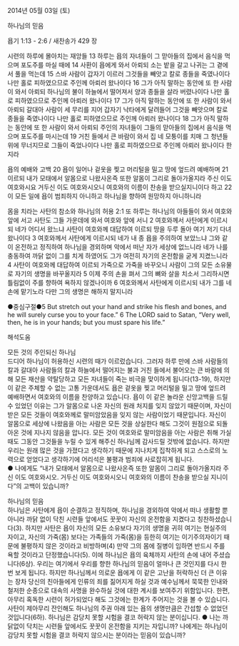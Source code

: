 2014년 05월 03일 (토)

하나님의 믿음



욥기 1:13 - 2:6 / 새찬송가 429 장


시련의 하루에 몰아치는 재앙들
13 하루는 욥의 자녀들이 그 맏아들의 집에서 음식을 먹으며 포도주를 마실 때에 14 사환이 욥에게 와서 아뢰되 소는 밭을 갈고 나귀는 그 곁에서 풀을 먹는데 15 스바 사람이 갑자기 이르러 그것들을 빼앗고 칼로 종들을 죽였나이다 나만 홀로 피하였으므로 주인께 아뢰러 왔나이다 16 그가 아직 말하는 동안에 또 한 사람이 와서 아뢰되 하나님의 불이 하늘에서 떨어져서 양과 종들을 살라 버렸나이다 나만 홀로 피하였으므로 주인께 아뢰러 왔나이다 17 그가 아직 말하는 동안에 또 한 사람이 와서 아뢰되 갈대아 사람이 세 무리를 지어 갑자기 낙타에게 달려들어 그것을 빼앗으며 칼로 종들을 죽였나이다 나만 홀로 피하였으므로 주인께 아뢰러 왔나이다 18 그가 아직 말하는 동안에 또 한 사람이 와서 아뢰되 주인의 자녀들이 그들의 맏아들의 집에서 음식을 먹으며 포도주를 마시는데 19 거친 들에서 큰 바람이 와서 집 네 모퉁이를 치매 그 청년들 위에 무너지므로 그들이 죽었나이다 나만 홀로 피하였으므로 주인께 아뢰러 왔나이다 한지라

욥의 예배와 고백
20 욥이 일어나 겉옷을 찢고 머리털을 밀고 땅에 엎드려 예배하며 21 이르되 내가 모태에서 알몸으로 나왔사온즉 또한 알몸이 그리로 돌아가올지라 주신 이도 여호와시요 거두신 이도 여호와시오니 여호와의 이름이 찬송을 받으실지니이다 하고 22 이 모든 일에 욥이 범죄하지 아니하고 하나님을 향하여 원망하지 아니하니라

몸을 치라는 사탄의 참소와 하나님의 허용
2:1 또 하루는 하나님의 아들들이 와서 여호와 앞에 서고 사탄도 그들 가운데에 와서 여호와 앞에 서니 2 여호와께서 사탄에게 이르시되 네가 어디서 왔느냐 사탄이 여호와께 대답하여 이르되 땅을 두루 돌아 여기 저기 다녀 왔나이다 3 여호와께서 사탄에게 이르시되 네가 내 종 욥을 주의하여 보았느냐 그와 같이 온전하고 정직하여 하나님을 경외하며 악에서 떠난 자가 세상에 없느니라 네가 나를 충동하여 까닭 없이 그를 치게 하였어도 그가 여전히 자기의 온전함을 굳게 지켰느니라 4 사탄이 여호와께 대답하여 이르되 가죽으로 가죽을 바꾸오니 사람이 그의 모든 소유물로 자기의 생명을 바꾸올지라 5 이제 주의 손을 펴서 그의 뼈와 살을 치소서 그리하시면 틀림없이 주를 향하여 욕하지 않겠나이까 6 여호와께서 사탄에게 이르시되 내가 그를 네 손에 맡기노라 다만 그의 생명은 해하지 말지니라



●중심구절●5 But stretch out your hand and strike his flesh and bones, and he will surely curse you to your face.”  6 The LORD said to Satan, “Very well, then, he is in your hands; but you must spare his life.”

해석도움





모든 것의 주인되신 하나님  
드디어 하나님이 허용하신 시련의 때가 이르렀습니다. 그러자 하루 만에 스바 사람들의 칼과 갈대아 사람들의 칼과 하늘에서 떨어지는 불과 거친 들에서 불어오는 큰 바람에 의해 모든 재산을 약탈당하고 모든 자녀들이 죽는 비극을 맞이하게 됩니다(13-19), 하지만 이 같은 주체할 수 없는 고통 가운데서도 욥은 겉옷을 찢고 머리털을 밀고 땅에 엎드려 예배하면서 여호와의 이름을 찬양하고 있습니다. 욥이 이 같은 놀라운 신앙고백을 드릴 수 있었던 이유는 그가 알몸으로 나온 자신의 원래 처지를 잊지 않았기 때문이며, 자신이 받은 모든 것들이 여호와께로 말미암았음을 잊지 않는 사람이었기 때문입니다. 자신이 알몸으로 세상에 나왔음을 아는 사람은 모든 것을 상실한다 해도 그것이 원점으로 되돌아온 것에 지나지 않음을 압니다. 모든 것이 여호와로 말미암음을 아는 사람은 취해 가실 때도 그동안 그것들을 누릴 수 있게 해주신 하나님께 감사드릴 것밖에 없습니다. 하지만 우리는 원래 많은 것을 가졌다고 생각하기 때문에 지나치게 집착하게 되고 스스로의 노력으로 얻었다고 생각하기에 어리석은 불평과 범죄에 사로잡히게 됩니다.   
● 나에게도 “내가 모태에서 알몸으로 나왔사온즉 또한 알몸이 그리로 돌아가올지라 주신 이도 여호와시오. 거두신 이도 여호와시오니 여호와의 이름이 찬송을 받으실 지니이다”의 고백이 있습니까?   

하나님의 믿음  
하나님은 사탄에게 욥이 순결하고 정직하며, 하나님을 경외하여 악에서 떠나 생활할 뿐 아니라 까닭 없이 닥친 시련들 앞에서도 꿋꿋이 자신의 온전함을 지켰다고 칭찬하셨습니다(3). 하지만 사탄은 욥이 자신의 모든 소유보다 자기의 생명을 귀히 여기는 현실주의자이고, 자신의 가죽(몸) 보다는 가족들의 가죽(몸)을 등한히 여기는 이기주의자이기 때문에 불평하지 않은 것이라고 비방하며(4) 만약 그의 몸에 질병이 임하면 반드시 주를 욕할 것이라고 단정했습니다(5). 이에 하나님은 욥의 육체까지 사탄의 손에 내어 주셨습니다(6상). 우리는 여기에서 우리를 향한 하나님의 믿음이 얼마나 큰 것인지를 다시 한 번 보게 됩니다. 하지만 하나님께서 의로운 욥에게 이 같은 고난을 허락하신 더 큰 이유는 장차 당신의 친아들에게 인류의 죄를 짊어지게 하실 것과 예수님께서 묵묵한 인내와 철저한 순종으로 대속의 사명을 완수하실 것에 대한 계시를 보여주기 위함입니다. 한편, 아무리 혹독한 시련이 허가되었다 해도 그것에는 한계가 주어지는 것을 볼 수 있습니다. 사탄이 제아무리 잔인해도 하나님의 주권 아래 있는 욥의 생명만큼은 간섭할 수 없었던 것입니다(6하). 하나님은 감당치 못할 시험을 결코 허락지 않는 분이십니다. 
● 나는 까닭없이 닥치는 시련들 앞에서도 꿋꿋이 온전함을 지키는 자입니까? 나에게는 하나님이 감당치 못할 시험을 결코 허락지 않으시는 분이라는 믿음이 있습니까?
